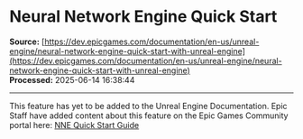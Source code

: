 # Neural Network Engine Quick Start

**Source:** [https://dev.epicgames.com/documentation/en-us/unreal-engine/neural-network-engine-quick-start-with-unreal-engine](https://dev.epicgames.com/documentation/en-us/unreal-engine/neural-network-engine-quick-start-with-unreal-engine)  
**Processed:** 2025-06-14 16:38:44

---

This feature has yet to be added to the Unreal Engine Documentation. Epic Staff have added content about this feature on the Epic Games Community portal here: [NNE Quick Start Guide](https://dev.epicgames.com/community/learning/courses/e7w/unreal-engine-neural-network-engine-nne/34q9/unreal-engine-nne-quick-start-guide-5-3)
